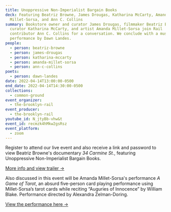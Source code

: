 ```yaml
---
title: Unoppressive Non-Imperialist Bargain Books
deck: Featuring Beatriz Browne, James Drougas, Katharina McCarty, Amanda
  Millet-Sorsa, and Ann C. Collins
summary: Bookstore owner and curator James Drougas, filmmaker Beatriz Browne,
  curator Katharina McCarty, and artist Amanda Millet-Sorsa join Rail
  contributor Ann C. Collins for a conversation. We conclude with a musical
  performance by Dawn Landes.
people:
  - person: beatriz-browne
  - person: james-drougas
  - person: katharina-mccarty
  - person: amanda-millet-sorsa
  - person: ann-c-collins
poets:
  - person: dawn-landes
date: 2022-04-14T13:00:00-0500
end_date: 2022-04-14T14:30:00-0500
collections:
  - common-ground
event_organizer:
  - the-brooklyn-rail
event_producer:
  - the-brooklyn-rail
youtube_id: N_jtyBb-vhw&t
event_id: recmzk4hMkw2gsRsz
event_platform:
  - zoom
---
```

Register to attend our live event and also receive a link and password to view Beatriz Browne's documentary *34 Carmine St.*, featuring Unoppressive Non-Imperialist Bargain Books.

[More info and view trailer →](http://www.beatrizbrowne.com/films)

Also discussed in this event will be Amanda Millet-Sorsa's performance *A Game of Tarot*, an absurd five-person card playing performance using Millet-Sorsa’s tarot cards while reciting “Auguries of Innocence” by William Blake. Performance directed by Alexandra Zelman-Doring.

[View the performance here →](https://vimeo.com/656700706)